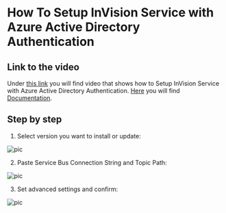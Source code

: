 
# How To Setup InVision Service with Azure Active Directory Authentication

## Link to the video

Under [this link](https://profitbasedocs.blob.core.windows.net/videos/Installation%20and%20Setup%20-%20InVision%20Service%20with%20Azure%20Active%20Directory%20Authentication.mp4) you will find video that shows how to Setup InVision Service with Azure Active Directory Authentication. [Here](../installation/azureactdirauthent.md) you will find [Documentation](../installation/azureactdirauthent.md).
<br/>


## Step by step


1. Select version you want to install or update:

![pic](https://profitbasedocs.blob.core.windows.net/images/HTAADsetup%20(1).png)

2. Paste Service Bus Connection String and Topic Path:

![pic](https://profitbasedocs.blob.core.windows.net/images/HTAADsetup%20(2).png)

3. Set advanced settings and confirm:

![pic](https://profitbasedocs.blob.core.windows.net/images/HTAADsetup%20(3).png)


